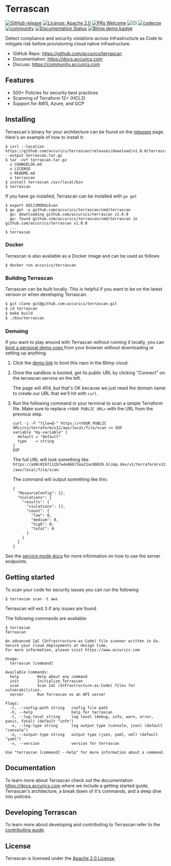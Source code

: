 # Terrascan

[![GitHub release](https://img.shields.io/github/release/accurics/terrascan)](https://github.com/accurics/terrascan/releases/latest)
[![License: Apache 2.0](https://img.shields.io/badge/license-Apache%202-blue)](https://github.com/accurics/terrascan/blob/master/LICENSE)
[![PRs Welcome](https://img.shields.io/badge/PRs-welcome-brightgreen.svg)](https://github.com/accurics/terrascan/pulls)
![CI](https://github.com/accurics/terrascan/workflows/build/badge.svg)
[![codecov](https://codecov.io/gh/accurics/terrascan/branch/master/graph/badge.svg)](https://codecov.io/gh/accurics/terrascan)
[![community](https://img.shields.io/discourse/status?server=https%3A%2F%2Fcommunity.accurics.com)](https://community.accurics.com)
[![Documentation Status](https://readthedocs.com/projects/accurics-terrascan/badge/?version=latest)](https://docs.accurics.com/projects/accurics-terrascan/en/latest/?badge=latest)
[![Blimp demo badge](https://blimpup.io/demo-badge.svg?repo=https://github.com/accurics/terrascan.git)](https://blimpup.io/preview-env/?repo=https://github.com/accurics/terrascan.git&composeFiles=deploy/docker-compose.yml&port=terrascan:9010)


Detect compliance and security violations across Infrastructure as Code to mitigate risk before provisioning cloud native infrastructure.


* GitHub Repo: https://github.com/accurics/terrascan
* Documentation: https://docs.accurics.com
* Discuss: https://community.accurics.com

## Features
* 500+ Policies for security best practices
* Scanning of Terraform 12+ (HCL2)
* Support for AWS, Azure, and GCP

## Installing
Terrascan's binary for your architecture can be found on the [releases](https://github.com/accurics/terrascan/releases) page. Here's an example of how to install it:

```
$ curl --location https://github.com/accurics/terrascan/releases/download/v1.0.0/terrascan_1.0.0_Darwin_x86_64.tar.gz --output terrascan.tar.gz
$ tar -xvf terrascan.tar.gz
  x CHANGELOG.md
  x LICENSE
  x README.md
  x terrascan
$ install terrascan /usr/local/bin
$ terrascan
```

If you have go installed, Terrascan can be installed with `go get`
```
$ export GO111MODULE=on
$ go get -u github.com/accurics/terrascan/cmd/terrascan
  go: downloading github.com/accurics/terrascan v1.0.0
  go: found github.com/accurics/terrascan/cmd/terrascan in github.com/accurics/terrascan v1.0.0
  ...
$ terrascan
```

### Docker
Terrascan is also available as a Docker image and can be used as follows

```
$ docker run accurics/terrascan
```

### Building Terrascan
Terrascan can be built locally. This is helpful if you want to be on the latest version or when developing Terrascan.

``` Bash
$ git clone git@github.com:accurics/terrascan.git
$ cd terrascan
$ make build
$ ./bin/terrascan
```

### Demoing
If you want to play around with Terrascan without running it locally, you can
[boot a personal demo copy
](https://blimpup.io/preview-env/?repo=https://github.com/accurics/terrascan.git&composeFiles=deploy/docker-compose.yml&port=terrascan:9010)
from your browser without downloading or setting up anything.

1. Click the [demo
   link](https://blimpup.io/preview-env/?repo=https://github.com/accurics/terrascan.git&composeFiles=deploy/docker-compose.yml&port=terrascan:9010)
   to boot this repo in the Blimp cloud.

1. Once the sandbox is booted, get its public URL by clicking "Connect" on the terrascan service on the left.

   The page will 404, but that's OK because we just need the domain name to
   create our URL that we'll hit with `curl`.

1. Run the following command in your terminal to scan a simple Terraform file.
   Make sure to replace `<YOUR PUBLIC URL>` with the URL from the previous
   step.

   ```
   curl -i -F "file=@-" https://<YOUR PUBLIC URL>/v1/terraform/v12/aws/local/file/scan << EOF
   variable "my-variable" {
     default = "default"
     type    = string
   }
   EOF
   ```

   The full URL will look something like `https://a98c0197112b7a4a96b72ea21ac0802b.blimp.dev/v1/terraform/v12/aws/local/file/scan`.

   The command will output something like this:
   ```
   {
     "ResourceConfig": {},
     "Violations": {
       "results": {
         "violations": [],
         "count": {
           "low": 0,
           "medium": 0,
           "high": 0,
           "total": 0
         }
       }
     }
   }
   ```

See the [service mode
docs](https://docs.accurics.com/projects/accurics-terrascan/en/latest/getting-started/#server-mode)
for more information on how to use the server endpoints.

## Getting started

To scan your code for security issues you can run the following

```
$ terrascan scan -t aws
```
Terrascan will exit 3 if any issues are found.

The following commands are available:

```
$ terrascan
Terrascan

An advanced IaC (Infrastructure-as-Code) file scanner written in Go.
Secure your cloud deployments at design time.
For more information, please visit https://www.accurics.com

Usage:
  terrascan [command]

Available Commands:
  help        Help about any command
  init        Initialize Terrascan
  scan        Scan IaC (Infrastructure-as-Code) files for vulnerabilities.
  server      Run Terrascan as an API server

Flags:
  -c, --config-path string   config file path
  -h, --help                 help for terrascan
  -l, --log-level string     log level (debug, info, warn, error, panic, fatal) (default "info")
  -x, --log-type string      log output type (console, json) (default "console")
  -o, --output-type string   output type (json, yaml, xml) (default "yaml")
  -v, --version              version for terrascan

Use "terrascan [command] --help" for more information about a command.
```

## Documentation
To learn more about Terrascan check out the documentation https://docs.accurics.com where we include a getting started guide, Terrascan's architecture, a break down of it's commands, and a deep dive into policies.

## Developing Terrascan
To learn more about developing and contributing to Terrascan refer to the [contributing guide](CONTRIBUTING.md).

## License

Terrascan is licensed under the [Apache 2.0 License](LICENSE).
